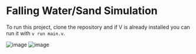 # Falling Water/Sand Simulation

To run this project, clone the repository and if V is already installed you can run it with `v run main.v`.

![image](https://github.com/Eliyaan/Falling-Water-Sand/assets/103932369/a2a61b17-e921-4383-b426-e63afc98f34a)
![image](https://github.com/Eliyaan/Falling-Water-Sand/assets/103932369/c94e2b44-d2a7-4199-98e8-ab1fbed91d26)
